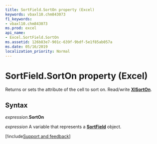 ```yaml
---
title: SortField.SortOn property (Excel)
keywords: vbaxl10.chm843073
f1_keywords:
- vbaxl10.chm843073
ms.prod: excel
api_name:
- Excel.SortField.SortOn
ms.assetid: 126b83e7-901c-639f-9bdf-5e1f85ab057a
ms.date: 05/16/2019
localization_priority: Normal
---
```



# SortField.SortOn property (Excel)

Returns or sets the attribute of the cell to sort on. Read/write **[XlSortOn](Excel.XlSortOn.md)**.


## Syntax

_expression_.**SortOn**

_expression_ A variable that represents a **[SortField](Excel.SortField.md)** object.




[!include[Support and feedback](~/includes/feedback-boilerplate.md)]